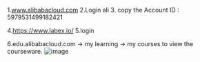 1.www.alibabacloud.com
2.Login ali
3. copy the Account ID : 5979531499182421

4.https://www.labex.io/
5.login 

6.edu.alibabacloud.com -> my learning -> my courses to view the courseware.
![image](https://user-images.githubusercontent.com/44719723/133017057-7448a954-b8dd-43fc-bc1e-ae9b5e5dd558.png)


